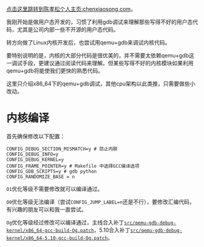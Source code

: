 [点击这里跳转到陈孝松个人主页:chenxiaosong.com](http://chenxiaosong.com/)。

我刚开始是做用户态开发的，习惯了利用gdb调试来理解那些写得不好的用户态代码，尤其是公司内部一些不开源的用户态代码。

转方向做了Linux内核开发后，也尝试用qemu+gdb来调试内核代码。

要特别说明的是，内核的大部分代码是很优美的，并不需要太依赖qemu+gdb这一调试手段，更建议通过阅读代码来理解。但某些写得不好的内核模块如果利用qemu+gdb将能使我们更快的熟悉代码。

这里只介绍x86_64下的qemu+gdb调试，其他cpu架构以此类推，只需要做些小改动。

# 内核编译

首先确保修改以下配置：
```shell
CONFIG_DEBUG_SECTION_MISMATCH=y # 防止内联
CONFIG_DEBUG_INFO=y
CONFIG_DEBUG_KERNEL=y
CONFIG_FRAME_POINTER=y # Makefile 中选择GCC编译选项
CONFIG_GDB_SCRIPTS=y # gdb python
CONFIG_RANDOMIZE_BASE = n
```

`O1`优化等级不需要修改就可以编译通过。

`O0`优化等级无法编译（尝试`CONFIG_JUMP_LABEL=n`还是不行），要修改汇编代码，有兴趣的朋友可以和我一直尝试。

`Og`优化等级经过修改可以编译通过，主线合入补丁[`src/qemu-gdb-debug-kernel/x86_64-gcc-build-Og.patch`](https://github.com/chenxiaosonggithub/blog/blob/master/src/qemu-gdb-debug-kernel/x86_64-gcc-build-Og.patch)，5.10合入补丁[`src/qemu-gdb-debug-kernel/x86_64-5.10-gcc-build-Og.patch`](https://github.com/chenxiaosonggithub/blog/blob/master/src/qemu-gdb-debug-kernel/x86_64-5.10-gcc-build-Og.patch)。


